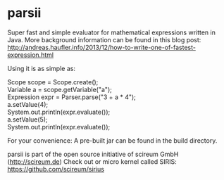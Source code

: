 parsii
======

Super fast and simple evaluator for mathematical expressions written in Java. More background information can be found in this blog post: http://andreas.haufler.info/2013/12/how-to-write-one-of-fastest-expression.html

Using it is as simple as:

Scope scope = Scope.create();   
Variable a = scope.getVariable("a");   
Expression expr = Parser.parse("3 + a * 4");   
a.setValue(4);   
System.out.println(expr.evaluate());   
a.setValue(5);   
System.out.println(expr.evaluate());

For your convenience: A pre-built jar can be found in the build directory.

parsii is part of the open source initiative of scireum GmbH (http://scireum.de)
Check out or micro kernel called SIRIS: https://github.com/scireum/sirius
